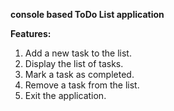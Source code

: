**console based ToDo List application**

**Features:**
1. Add a new task to the list.
2. Display the list of tasks.
3. Mark a task as completed.
4. Remove a task from the list.
5. Exit the application.
